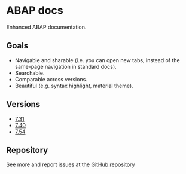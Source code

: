 # ABAP docs

Enhanced ABAP documentation.

## Goals

- Navigable and sharable (i.e. you can open new tabs, instead of the same-page navigation in standard docs).
- Searchable. 
- Comparable across versions.
- Beautiful (e.g. syntax highlight, material theme).

## Versions

- [7.31](./7.31/abenabap)
- [7.40](./7.31/abenabap)
- [7.54](./7.31/abenabap)


## Repository

See more and report issues at the [GitHub repository](https://github.com/EduardoCopat/abap-docs)